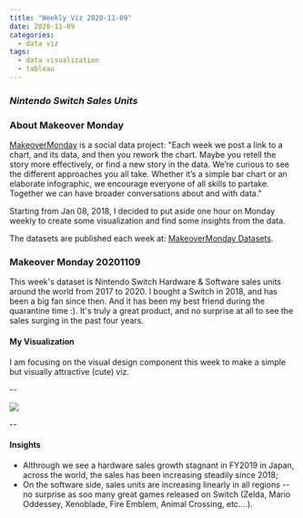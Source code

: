 ```yaml
---
title: "Weekly Viz 2020-11-09"
date: 2020-11-09
categories:
  - data viz
tags:
  - data visualization
  - tableau
---
```


### *Nintendo Switch Sales Units*


### About Makeover Monday

[MakeoverMonday](http://www.makeovermonday.co.uk/) is a social data project:
"Each week we post a link to a chart, and its data, and then you rework the chart.
Maybe you retell the story more effectively, or find a new story in the data.
We’re curious to see the different approaches you all take. Whether it’s a simple bar chart or an elaborate infographic, we encourage everyone of all skills to partake.
Together we can have broader conversations about and with data."

Starting from Jan 08, 2018, I decided to put aside one hour on Monday weekly to create some visualization and find some insights from the data.

The datasets are published each week at: [MakeoverMonday Datasets](http://www.makeovermonday.co.uk/data/).

### Makeover Monday 20201109

This week's dataset is Nintendo Switch Hardware & Software sales units around the world from 2017 to 2020. I bought a Switch in 2018, and has been a big fan since then. And it has been my best friend during the quarantine time :). It's truly a great product, and no surprise at all to see the sales surging in the past four years.  

#### My Visualization

I am focusing on the visual design component this week to make a simple but visually attractive (cute) viz.   

--  
<div class='tableauPlaceholder' id='viz1604974560336' style='position: relative'>
<noscript><a href='#'>
  <img alt=' ' src='https:&#47;&#47;public.tableau.com&#47;static&#47;images&#47;Ma&#47;MakeOverMonday20201109NintendoSwitchSales&#47;NintendoSwitchSales&#47;1_rss.png' style='border: none' />
</a></noscript>
<object class='tableauViz'  style='display:none;'>
  <param name='host_url' value='https%3A%2F%2Fpublic.tableau.com%2F' />
  <param name='embed_code_version' value='3' />
  <param name='site_root' value='' />
  <param name='name' value='MakeOverMonday20201109NintendoSwitchSales&#47;NintendoSwitchSales' />
  <param name='tabs' value='no' />
  <param name='toolbar' value='yes' />
  <param name='static_image' value='https:&#47;&#47;public.tableau.com&#47;static&#47;images&#47;Ma&#47;MakeOverMonday20201109NintendoSwitchSales&#47;NintendoSwitchSales&#47;1.png' />
  <param name='animate_transition' value='yes' />
  <param name='display_static_image' value='yes' />
  <param name='display_spinner' value='yes' />
  <param name='display_overlay' value='yes' />
  <param name='display_count' value='yes' />
  <param name='language' value='en' />
</object></div>                
<script type='text/javascript'>      
  var divElement = document.getElementById('viz1604974560336');      
  var vizElement = divElement.getElementsByTagName('object')[0];           
  if ( divElement.offsetWidth > 800 ) { vizElement.style.width='800px';vizElement.style.height='527px';} else if ( divElement.offsetWidth > 500 ) { vizElement.style.width='800px';vizElement.style.height='527px';} else { vizElement.style.width='100%';vizElement.style.height='777px';}            
  var scriptElement = document.createElement('script');         
  scriptElement.src = 'https://public.tableau.com/javascripts/api/viz_v1.js';     
  vizElement.parentNode.insertBefore(scriptElement, vizElement);               
</script>
  
  
--  

#### Insights
* Althrough we see a hardware sales growth stagnant in FY2019 in Japan, across the world, the sales has been increasing steadily since 2018;  
* On the software side, sales units are increasing linearly in all regions -- no surprise as soo many great games released on Switch (Zelda, Mario Oddessey, Xenoblade, Fire Emblem, Animal Crossing, etc....).  

